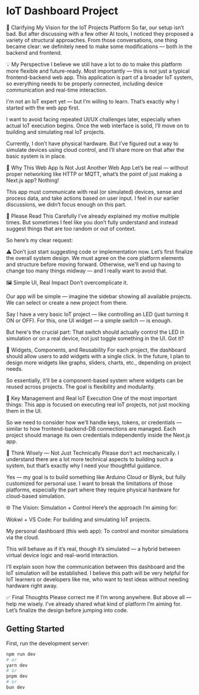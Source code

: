 # IoT Dashboard Project

📌 Clarifying My Vision for the IoT Projects Platform
So far, our setup isn’t bad. But after discussing with a few other AI tools, I noticed they proposed a variety of structural approaches. From those conversations, one thing became clear: we definitely need to make some modifications — both in the backend and frontend.

💡 My Perspective
I believe we still have a lot to do to make this platform more flexible and future-ready. Most importantly — this is not just a typical frontend-backend web app. This application is part of a broader IoT system, so everything needs to be properly connected, including device communication and real-time interaction.

I'm not an IoT expert yet — but I’m willing to learn.
That’s exactly why I started with the web app first.

I want to avoid facing repeated UI/UX challenges later, especially when actual IoT execution begins. Once the web interface is solid, I’ll move on to building and simulating real IoT projects.

Currently, I don’t have physical hardware. But I’ve figured out a way to simulate devices using cloud control, and I’ll share more on that after the basic system is in place.

🚧 Why This Web App Is Not Just Another Web App
Let’s be real — without proper networking like HTTP or MQTT, what’s the point of just making a Next.js app? Nothing!

This app must communicate with real (or simulated) devices, sense and process data, and take actions based on user input. I feel in our earlier discussions, we didn’t focus enough on this part.

🛑 Please Read This Carefully
I’ve already explained my motive multiple times. But sometimes I feel like you don’t fully understand and instead suggest things that are too random or out of context.

So here’s my clear request:

⚠️ Don’t just start suggesting code or implementation now.
Let’s first finalize the overall system design.
We must agree on the core platform elements and structure before moving forward. Otherwise, we’ll end up having to change too many things midway — and I really want to avoid that.

🖼️ Simple UI, Real Impact
Don’t overcomplicate it.

Our app will be simple — imagine the sidebar showing all available projects.
We can select or create a new project from there.

Say I have a very basic IoT project — like controlling an LED (just turning it ON or OFF). For this, one UI widget — a simple switch — is enough.

But here's the crucial part:
That switch should actually control the LED in simulation or on a real device, not just toggle something in the UI. Got it?

🧩 Widgets, Components, and Reusability
For each project, the dashboard should allow users to add widgets with a single click. In the future, I plan to design more widgets like graphs, sliders, charts, etc., depending on project needs.

So essentially, it’ll be a component-based system where widgets can be reused across projects. The goal is flexibility and modularity.

🔑 Key Management and Real IoT Execution
One of the most important things:
This app is focused on executing real IoT projects, not just mocking them in the UI.

So we need to consider how we’ll handle keys, tokens, or credentials — similar to how frontend-backend-DB connections are managed.
Each project should manage its own credentials independently inside the Next.js app.

🧠 Think Wisely — Not Just Technically
Please don’t act mechanically. I understand there are a lot more technical aspects to building such a system, but that’s exactly why I need your thoughtful guidance.

Yes — my goal is to build something like Arduino Cloud or Blynk, but fully customized for personal use. I want to break the limitations of those platforms, especially the part where they require physical hardware for cloud-based simulation.

🌐 The Vision: Simulation + Control
Here’s the approach I’m aiming for:

Wokwi + VS Code: For building and simulating IoT projects.

My personal dashboard (this web app): To control and monitor simulations via the cloud.

This will behave as if it’s real, though it’s simulated — a hybrid between virtual device logic and real-world interaction.

I’ll explain soon how the communication between this dashboard and the IoT simulation will be established. I believe this path will be very helpful for IoT learners or developers like me, who want to test ideas without needing hardware right away.

✅ Final Thoughts
Please correct me if I’m wrong anywhere.
But above all — help me wisely.
I’ve already shared what kind of platform I’m aiming for.
Let’s finalize the design before jumping into code.



## Getting Started

First, run the development server:

```bash
npm run dev
# or
yarn dev
# or
pnpm dev
# or
bun dev
